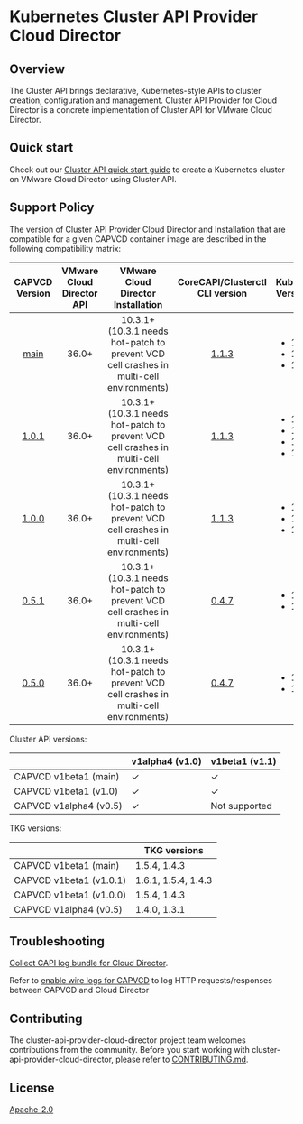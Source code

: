 # Kubernetes Cluster API Provider Cloud Director

## Overview
The Cluster API brings declarative, Kubernetes-style APIs to cluster creation, configuration and management. Cluster API Provider for Cloud Director is a concrete implementation of Cluster API for VMware Cloud Director.

## Quick start
Check out our [Cluster API quick start guide](docs/QUICKSTART.md) to create a Kubernetes cluster on VMware Cloud Director using Cluster API.

<a name="support_matrix"></a>
## Support Policy
The version of Cluster API Provider Cloud Director and Installation that are compatible for a given CAPVCD container image are described in the following compatibility matrix:

|                                  CAPVCD Version                                   | VMware Cloud Director API | VMware Cloud Director Installation | CoreCAPI/Clusterctl CLI version | Kubernetes Versions                                           |
|:---------------------------------------------------------------------------------:| :-----------------------: | :--------------------------------: | :---: |:--------------------------------------------------------------|
|  [main](https://github.com/vmware/cluster-api-provider-cloud-director/tree/main)  | 36.0+ | 10.3.1+ <br/>(10.3.1 needs hot-patch to prevent VCD cell crashes in multi-cell environments) | [1.1.3](https://github.com/kubernetes-sigs/cluster-api/releases/tag/v1.1.3) | <ul><li>1.22</li><li>1.21</li><li>1.20</li></ul>              |
| [1.0.1](https://github.com/vmware/cluster-api-provider-cloud-director/tree/1.0.1)  | 36.0+ | 10.3.1+ <br/>(10.3.1 needs hot-patch to prevent VCD cell crashes in multi-cell environments) | [1.1.3](https://github.com/kubernetes-sigs/cluster-api/releases/tag/v1.1.3) | <ul><li>1.23</li><li>1.22</li><li>1.21</li><li>1.20</li></ul> |
| [1.0.0](https://github.com/vmware/cluster-api-provider-cloud-director/tree/1.0.0) | 36.0+ | 10.3.1+ <br/>(10.3.1 needs hot-patch to prevent VCD cell crashes in multi-cell environments) | [1.1.3](https://github.com/kubernetes-sigs/cluster-api/releases/tag/v1.1.3) | <ul><li>1.22</li><li>1.21</li><li>1.20</li></ul>              |
| [0.5.1](https://github.com/vmware/cluster-api-provider-cloud-director/tree/0.5.1) | 36.0+ | 10.3.1+ <br/>(10.3.1 needs hot-patch to prevent VCD cell crashes in multi-cell environments) | [0.4.7](https://github.com/kubernetes-sigs/cluster-api/releases/tag/v0.4.7) | <ul><li>1.21</li><li>1.20</li></ul>                           |
| [0.5.0](https://github.com/vmware/cluster-api-provider-cloud-director/tree/0.5.0) | 36.0+ | 10.3.1+ <br/>(10.3.1 needs hot-patch to prevent VCD cell crashes in multi-cell environments) | [0.4.7](https://github.com/kubernetes-sigs/cluster-api/releases/tag/v0.4.7) | <ul><li>1.21</li><li>1.20</li></ul>                           |

Cluster API versions:

|                          | v1alpha4 (v1.0) | v1beta1 (v1.1) |
|--------------------------| --------------  |----------------|
| CAPVCD v1beta1 (main)    |     ✓           | ✓              |
| CAPVCD v1beta1 (v1.0)    |     ✓           | ✓              |
| CAPVCD v1alpha4 (v0.5)   |     ✓           | Not supported  |

TKG versions:

|                          | TKG versions        |
|--------------------------|---------------------| 
| CAPVCD v1beta1  (main)   | 1.5.4, 1.4.3        | 
| CAPVCD v1beta1  (v1.0.1) | 1.6.1, 1.5.4, 1.4.3 |
| CAPVCD v1beta1  (v1.0.0) | 1.5.4, 1.4.3        | 
| CAPVCD v1alpha4 (v0.5)   | 1.4.0, 1.3.1        |

## Troubleshooting
[Collect CAPI log bundle for Cloud Director](https://github.com/vmware/cluster-api-provider-cloud-director/tree/main/scripts).

Refer to [enable wire logs for CAPVCD](docs/WIRE_LOGS.md) to log HTTP requests/responses between CAPVCD and Cloud Director

## Contributing
The cluster-api-provider-cloud-director project team welcomes contributions from the community. Before you start working with cluster-api-provider-cloud-director, please refer to [CONTRIBUTING.md](CONTRIBUTING.md).

## License
[Apache-2.0](LICENSE)
